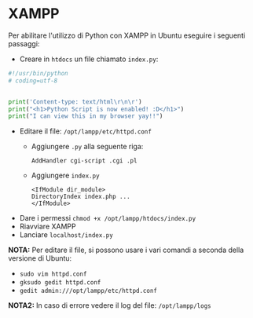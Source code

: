 # XAMPP 
Per abilitare l'utilizzo di Python con XAMPP in Ubuntu eseguire i seguenti passaggi: 
- Creare in `htdocs` un file chiamato `index.py`:
```python
#!/usr/bin/python
# coding=utf-8


print('Content-type: text/html\r\n\r')
print("<h1>Python Script is now enabled! :D</h1>")
print("I can view this in my browser yay!!")
```
- Editare il file: `/opt/lampp/etc/httpd.conf`
    - Aggiungere `.py` alla seguente riga:
    
        ```AddHandler cgi-script .cgi .pl```
    - Aggiungere `index.py`
        ```
        <IfModule dir_module>
        DirectoryIndex index.php ...         
        </IfModule>
        ```
- Dare i permessi `chmod +x /opt/lampp/htdocs/index.py`
- Riavviare XAMPP
- Lanciare `localhost/index.py`

**NOTA:** Per editare il file, si possono usare i vari comandi a seconda della versione di Ubuntu: 
- `sudo vim httpd.conf`
- `gksudo gedit httpd.conf`
- `gedit admin:///opt/lampp/etc/httpd.conf`

**NOTA2:** In caso di errore vedere il log del file: `/opt/lampp/logs`